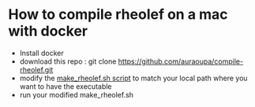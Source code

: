 # How to compile rheolef on a mac with docker

- Install docker
- download this repo : git clone https://github.com/auraoupa/compile-rheolef.git
- modify the [make_rheolef.sh script](make_rheolef.sh) to match your local path where you want to have the executable
- run your modified make_rheolef.sh

